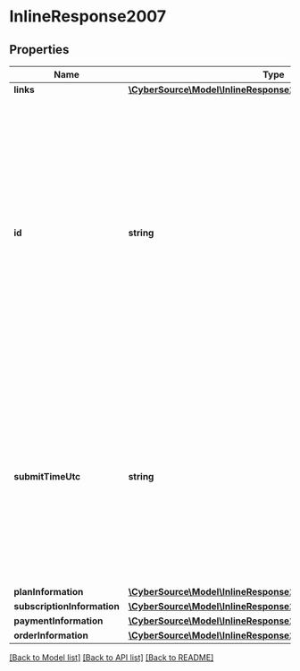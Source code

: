 # InlineResponse2007

## Properties
Name | Type | Description | Notes
------------ | ------------- | ------------- | -------------
**links** | [**\CyberSource\Model\InlineResponse2006Links**](InlineResponse2006Links.md) |  | [optional] 
**id** | **string** | An unique identification number generated by Cybersource to identify the submitted request. Returned by all services. It is also appended to the endpoint of the resource. On incremental authorizations, this value with be the same as the identification number returned in the original authorization response. | [optional] 
**submitTimeUtc** | **string** | Time of request in UTC. Format: &#x60;YYYY-MM-DDThh:mm:ssZ&#x60; **Example** &#x60;2016-08-11T22:47:57Z&#x60; equals August 11, 2016, at 22:47:57 (10:47:57 p.m.). The &#x60;T&#x60; separates the date and the time. The &#x60;Z&#x60; indicates UTC.  Returned by Cybersource for all services. | [optional] 
**planInformation** | [**\CyberSource\Model\InlineResponse2006PlanInformation**](InlineResponse2006PlanInformation.md) |  | [optional] 
**subscriptionInformation** | [**\CyberSource\Model\InlineResponse2006SubscriptionInformation**](InlineResponse2006SubscriptionInformation.md) |  | [optional] 
**paymentInformation** | [**\CyberSource\Model\InlineResponse2006PaymentInformation**](InlineResponse2006PaymentInformation.md) |  | [optional] 
**orderInformation** | [**\CyberSource\Model\InlineResponse2006OrderInformation**](InlineResponse2006OrderInformation.md) |  | [optional] 

[[Back to Model list]](../README.md#documentation-for-models) [[Back to API list]](../README.md#documentation-for-api-endpoints) [[Back to README]](../README.md)


